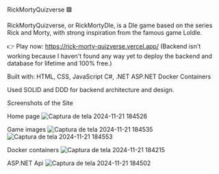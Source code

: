 RickMortyQuizverse 🟩

RickMortyQuizverse, or RickMortyDle, is a Dle game based on the series Rick and Morty, with strong inspiration from the famous game Loldle.

👉 Play now: https://rick-morty-quizverse.vercel.app/
(Backend isn't working because I haven't found any way yet to deploy the backend and database for lifetime and 100% free.)

Built with:
HTML, CSS, JavaScript
C#, .NET
ASP.NET
Docker Containers

Used SOLID and DDD for backend architecture and design.

Screenshots of the Site

Home page
![Captura de tela 2024-11-21 184526](https://github.com/user-attachments/assets/5310a6bf-7109-4b25-b6f6-72444dc72f88)

Game images
![Captura de tela 2024-11-21 184535](https://github.com/user-attachments/assets/bb830fc9-27e9-4fbc-95f9-1907ace3aad8)
![Captura de tela 2024-11-21 184553](https://github.com/user-attachments/assets/6c26e430-b564-416d-b4fc-efb16e9c8736)

Docker containers
![Captura de tela 2024-11-21 184215](https://github.com/user-attachments/assets/6b144276-6740-4c13-8bd6-a976ffc32a8a)

ASP.NET Api
![Captura de tela 2024-11-21 184502](https://github.com/user-attachments/assets/befc4e39-676d-4c78-a61d-2543544e3901)
